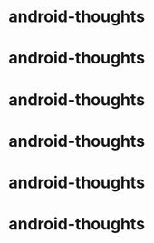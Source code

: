 # android-thoughts
# android-thoughts
# android-thoughts
# android-thoughts
# android-thoughts
# android-thoughts
